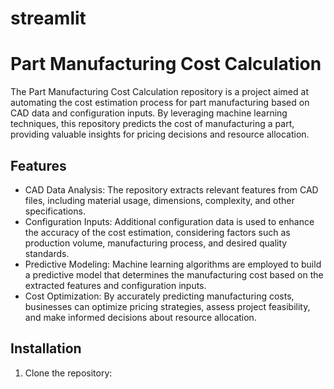 # streamlit
# Part Manufacturing Cost Calculation

The Part Manufacturing Cost Calculation repository is a project aimed at automating the cost estimation process for part manufacturing based on CAD data and configuration inputs. 
By leveraging machine learning techniques, 
this repository predicts the cost of manufacturing a part, 
providing valuable insights for pricing decisions and resource allocation.

## Features

- CAD Data Analysis: The repository extracts relevant features from CAD files, including material usage, dimensions, complexity, and other specifications.
- Configuration Inputs: Additional configuration data is used to enhance the accuracy of the cost estimation, considering factors such as production volume, manufacturing process, and desired quality standards.
- Predictive Modeling: Machine learning algorithms are employed to build a predictive model that determines the manufacturing cost based on the extracted features and configuration inputs.
- Cost Optimization: By accurately predicting manufacturing costs, businesses can optimize pricing strategies, assess project feasibility, and make informed decisions about resource allocation.

## Installation

1. Clone the repository:


